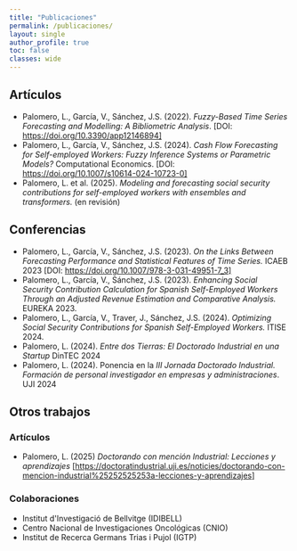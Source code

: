 ```yaml
---
title: "Publicaciones"
permalink: /publicaciones/
layout: single
author_profile: true
toc: false
classes: wide
---
```



## Artículos
- Palomero, L., García, V., Sánchez, J.S. (2022). *Fuzzy-Based Time Series Forecasting and Modelling: A Bibliometric Analysis*. [DOI: https://doi.org/10.3390/app12146894]
- Palomero, L., García, V., Sánchez, J.S. (2024). *Cash Flow Forecasting for Self-employed Workers: Fuzzy Inference Systems or Parametric Models?* Computational Economics. [DOI: https://doi.org/10.1007/s10614-024-10723-0]
- Palomero, L. et al. (2025). *Modeling and forecasting social security contributions for self-employed workers with ensembles and transformers.* (en revisión)

## Conferencias
- Palomero, L., García, V., Sánchez, J.S. (2023). *On the Links Between Forecasting Performance and Statistical Features of Time Series.* ICAEB 2023 [DOI: https://doi.org/10.1007/978-3-031-49951-7_3] 
- Palomero, L., García, V., Sánchez, J.S. (2023). *Enhancing Social Security Contribution Calculation for Spanish Self-Employed Workers Through an Adjusted Revenue Estimation and Comparative Analysis.* EUREKA 2023.
- Palomero, L., García, V., Traver, J., Sánchez, J.S. (2024). *Optimizing Social Security Contributions for Spanish Self-Employed Workers.* ITISE 2024.
- Palomero, L. (2024). *Entre dos Tierras: El Doctorado Industrial en una Startup* DinTEC 2024
- Palomero, L. (2024). Ponencia en la *III Jornada Doctorado Industrial. Formación de personal investigador en empresas y administraciones*. UJI 2024

## Otros trabajos

### Artículos

- Palomero, L. (2025) *Doctorando con mención Industrial: Lecciones y aprendizajes*  [https://doctoratindustrial.uji.es/noticies/doctorando-con-mencion-industrial%25252525253a-lecciones-y-aprendizajes]

### Colaboraciones

- Institut d'Investigació de Bellvitge (IDIBELL)
- Centro Nacional de Investigaciones Oncológicas (CNIO)
- Institut de Recerca Germans Trias i Pujol (IGTP)


